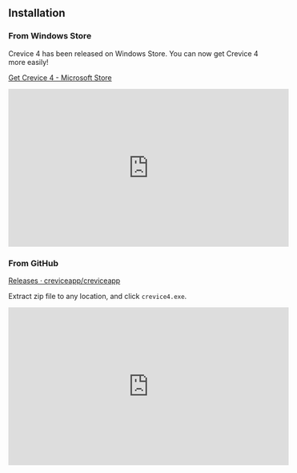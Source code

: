   
## Installation
  
  
### From Windows Store
  
  
Crevice 4 has been released on Windows Store. You can now get Crevice 4 more easily!
  
[Get Crevice 4 \- Microsoft Store](https://www.microsoft.com/en-us/store/p/crevice-4/9nzxvrj73xj0 )
  
<iframe width="560" height="315" src="https://www.youtube.com/embed/2dyD36-TMog" frameborder="0" allow="autoplay; encrypted-media" allowfullscreen></iframe>
  
  
### From GitHub
  
  
[Releases · creviceapp/creviceapp](https://github.com/creviceapp/creviceapp/releases )
  
Extract zip file to any location, and click `crevice4.exe`.
  
<iframe width="560" height="315" src="https://www.youtube.com/embed/PQg8h_6h62w" frameborder="0" allow="autoplay; encrypted-media" allowfullscreen></iframe>
  